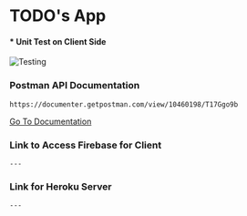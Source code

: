 # TODO's App

#### \* Unit Test on Client Side

![Testing](https://i.imgur.com/5xOnDEK.png)

### Postman API Documentation

```
https://documenter.getpostman.com/view/10460198/T17Ggo9b
```
[Go To Documentation](https://documenter.getpostman.com/view/10460198/T17Ggo9b)

### Link to Access Firebase for Client

```
---
```

### Link for Heroku Server

```
---
```
